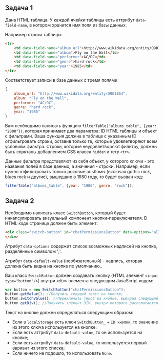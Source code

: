 Задача 1
--------

Дана HTML таблица. У каждой ячейки таблицы есть аттрибут `data-field-name`, в котором хранится имя поля из базы данных.

Например строка таблицы:

```html
<tr>
	<td data-field-name="album_url">http://www.wikidata.org/entity/Q901854</td>
	<td data-field-name="album">Fly on the Wall</td>
	<td data-field-name="performer">AC/DC</td>
	<td data-field-name="genre">hard rock</td>
	<td data-field-name="year">1985</td>
</tr>
```

Соответствует записи в базе данных с тремя полями:

```javascript
{
	album_url: "http://www.wikidata.org/entity/Q901854",
	album: "Fly on the Wall",
	performer: "AC/DC",
	genre: "hard rock",
	year: "1985"
}
```

Вам необходимо написать функцию `filterTable("albums_table", {year: "2000"})`, которая принимает два параметра: ID HTML таблицы и объект с фильтрами. Ваша функция должна в таблице с указанным ID отфильтровать строки, оставив только те, которые удовлетворяют всем условиям фильтра. Строки, которые неудовлетворяют фильтру, должны быть спрятаны добавлением CSS класса `hidden` к тегу `<tr>`.

Данные фильтра представляют из себя объект, у которого ключи - это названия полей в  базе данных, а значения - строки. Например, если нужно отфильтровать только роковые альбомы (включая gothic rock, blues rock и другие), вышедшие в 1980 году, то будет вызван код:

```javascript
filterTable("albums_table", {year: "1980", genre: "rock"});
```

Задача 2
--------

Необходимо написать класс `SwitchButton`, который будет инкапсулировать визуальный компонент кнопки-переключателя. В HTML коде странице должен быть элемент:

```html
<div class="switch-button" id="chatPermissionsButton" data-options="all;friends;friends of friends;only me" data-default-value="all">
</div>
```

Атрибут `data-options` содержит список возможных надписей на кнопке, разделённые символом ';'.

Атрибут `data-default-value` (необязательный) - надпись, которая должна быть видна на кнопке по умолчанию..

Ваш класс `SwitchButton` должен создавать кнопку (HTML элемент `<input type="button"/>`) внутри `<div>` элемента следующим JavaScript кодом:

```javascript
var button = new SwitchButton("chatPermissionsButton");
button.getValue(); //Получить текущий текст на кнопке;
button.switchValue(); //Переключить текст на кнопке, выбирая следующий из списка "options";
button.getDiv(); //Получить элемент DIV, внутри которого располагается кнопка;
```

Текст на кнопке должен определяться следующим образом:
* Если в `localStorage` есть ключ `SwitchButton_` + `ID кнопки`, то значение из этого ключа используется на кнопке;
* Если есть аттрибут `data-default-value`, то он используется на кнопке;
* Если есть аттрибут `data-default-value`, то используется первый вариант из этого списка;
* Если ничего не подошло, то использовать `None`.
